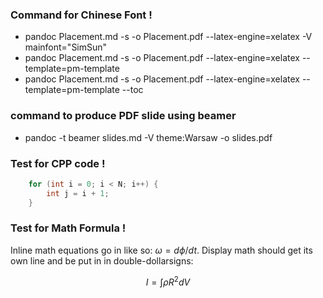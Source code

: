 ### Command for Chinese Font !

+ pandoc Placement.md -s -o Placement.pdf --latex-engine=xelatex -V mainfont="SimSun"
+ pandoc Placement.md -s -o Placement.pdf --latex-engine=xelatex --template=pm-template
+ pandoc Placement.md -s -o Placement.pdf --latex-engine=xelatex --template=pm-template --toc

### command to produce PDF slide using beamer

+ pandoc -t beamer slides.md -V theme:Warsaw -o slides.pdf

### Test for CPP code !

```cpp
	for (int i = 0; i < N; i++) {
		int j = i + 1;
	}
```

### Test for Math Formula !
Inline math equations go in like so: $\omega = d\phi / dt$. Display
math should get its own line and be put in in double-dollarsigns:

$$I = \int \rho R^{2} dV$$